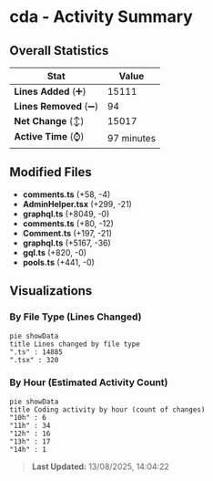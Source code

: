 # cda - Activity Summary 

## Overall Statistics

| Stat                   | Value                                                             |
| ---------------------- | ----------------------------------------------------------------- |
| **Lines Added** (➕)   | 15111                                          |
| **Lines Removed** (➖) | 94                                        |
| **Net Change** (↕)    | 15017                |
| **Active Time** (⌚)   | 97 minutes |


## Modified Files
- **comments.ts** (+58, -4)
- **AdminHelper.tsx** (+299, -21)
- **graphql.ts** (+8049, -0)
- **comments.ts** (+80, -12)
- **Comment.ts** (+197, -21)
- **graphql.ts** (+5167, -36)
- **gql.ts** (+820, -0)
- **pools.ts** (+441, -0)

## Visualizations

### By File Type (Lines Changed)

```mermaid
pie showData
title Lines changed by file type
".ts" : 14885
".tsx" : 320
```

### By Hour (Estimated Activity Count)

```mermaid
pie showData
title Coding activity by hour (count of changes)
"10h" : 6
"11h" : 34
"12h" : 16
"13h" : 17
"14h" : 1
```


> **Last Updated:** 13/08/2025, 14:04:22